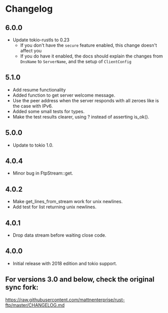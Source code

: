 # Changelog

## 6.0.0
- Update tokio-rustls to 0.23
    - If you don't have the `secure` feature enabled, this change doesn't affect you
    - If you do have it enabled, the docs should explain the changes from `DnsName` to `ServerName`, and the setup of `ClientConfig`
## 5.1.0
- Add resume functionality
- Added function to get server welcome message.
- Use the peer address when the server responds with all zeroes like is the case with IPv6.
- Added some small tests for types.
- Make the test results clearer, using ? instead of asserting is_ok().
## 5.0.0
- Update to tokio 1.0.
## 4.0.4
- Minor bug in FtpStream::get.
## 4.0.2
- Make get_lines_from_stream work for unix newlines.
- Add test for list returning unix newlines.
## 4.0.1
- Drop data stream before waiting close code.
## 4.0.0
- Initial release with 2018 edition and tokio support.


## For versions 3.0 and below, check the original sync fork:
https://raw.githubusercontent.com/mattnenterprise/rust-ftp/master/CHANGELOG.md